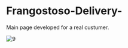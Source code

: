 # Frangostoso-Delivery-
Main page developed for a real custumer. 

![9](https://user-images.githubusercontent.com/46331337/71743759-20226400-2e44-11ea-8163-ef5434dfdebe.png)

